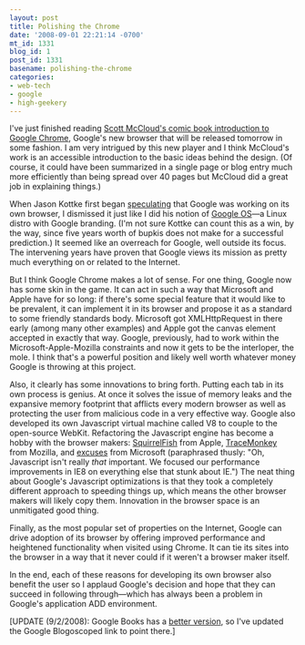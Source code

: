 ```yaml
---
layout: post
title: Polishing the Chrome
date: '2008-09-01 22:21:14 -0700'
mt_id: 1331
blog_id: 1
post_id: 1331
basename: polishing-the-chrome
categories:
- web-tech
- google
- high-geekery
---
```

<p>I've just finished reading <a href="http://books.google.com/books?id=8UsqHohwwVYC">Scott McCloud's comic book introduction to Google Chrome</a>, Google's new browser that will be released tomorrow in some fashion. I am very intrigued by this new player and I think McCloud's work is an accessible introduction to the basic ideas behind the design. (Of course, it could have been summarized in a single page or blog entry much more efficiently than being spread over 40 pages but McCloud did a great job in explaining things.)</p><p>When Jason Kottke first began <a href="http://www.kottke.org/08/09/google-chrome-google-browser">speculating</a> that Google was working on its own browser, I dismissed it just like I did his notion of <a href="http://kottke.org/04/04/google-operating-system">Google OS</a>—a Linux distro with Google branding. (I'm not sure Kottke can count this as a win, by the way, since five years worth of bupkis does not make for a successful prediction.) It seemed like an overreach for Google, well outside its focus. The intervening years have proven that Google views its mission as pretty much everything on or related to the Internet.</p><p>But I think Google Chrome makes a lot of sense. For one thing, Google now has some skin in the game. It can act in such a way that Microsoft and Apple have for so long: if there's some special feature that it would like to be prevalent, it can implement it in its browser and propose it as a standard to some friendly standards body. Microsoft got XMLHttpRequest in there early (among many other examples) and Apple got the canvas element accepted in exactly that way. Google, previously, had to work within the Microsoft-Apple-Mozilla constraints and now it gets to be the interloper, the mole. I think that's a powerful position and likely well worth whatever money Google is throwing at this project.</p><p>Also, it clearly has some innovations to bring forth. Putting each tab in its own process is genius. At once it solves the issue of memory leaks and the expansive memory footprint that afflicts every modern browser as well as protecting the user from malicious code in a very effective way. Google also developed its own Javascript virtual machine called V8 to couple to the open-source WebKit. Refactoring the Javascript engine has become a hobby with the browser makers: <a href="http://webkit.org/blog/189/announcing-squirrelfish/">SquirrelFish</a> from Apple, <a href="http://weblogs.mozillazine.org/roadmap/archives/2008/08/tracemonkey_javascript_lightsp.html">TraceMonkey</a> from Mozilla, and <a href="http://blogs.msdn.com/ie/archive/2008/08/26/ie8-performance.aspx">excuses</a> from Microsoft (paraphrased thusly: "Oh, Javascript isn't really <i>that</i> important. We focused our performance improvements in IE8 on everything else that stunk about IE.") The neat thing about Google's Javascript optimizations is that they took a completely different approach to speeding things up, which means the other browser makers will likely copy them. Innovation in the browser space is an unmitigated good thing.</p><p>Finally, as the most popular set of properties on the Internet, Google can drive adoption of its browser by offering improved performance and heightened functionality when visited using Chrome. It can tie its sites into the browser in a way that it never could if it weren't a browser maker itself.</p><p>In the end, each of these reasons for developing its own browser also benefit the user so I applaud Google's decision and hope that they can succeed in following through—which has always been a problem in Google's application ADD environment.</p><p>[UPDATE (9/2/2008): Google Books has a <a href="http://books.google.com/books?id=8UsqHohwwVYC">better version</a>, so I've updated the Google Blogoscoped link to point there.]</p>
